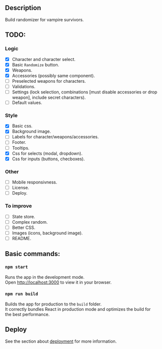 
## Description

Build randomizer for vampire survivors.

## TODO:
### Logic
- [x] Character and character select.
- [x] Basic `Randomize` button.
- [x] Weapons.
- [x] Accessories (possibly same component).
- [ ] Preselected weapons for characters.
- [ ] Validations.
- [ ] Settings (lock selection, combinations [must disable accessories or drop weapon], include secret characters).
- [ ] Default values.
### Style
- [x] Basic css.
- [x] Background image.
- [ ] Labels for character/weapons/accessories.
- [ ] Footer.
- [ ] Tooltips.
- [x] Css for selects (modal, dropdown).
- [x] Css for inputs (buttons, checboxes).
### Other
- [ ] Mobile responsivness.
- [ ] License.
- [ ] Deploy.
### To improve
- [ ] State store.
- [ ] Complex random.
- [ ] Better CSS.
- [ ] Images (icons, background image).
- [ ] README.

## Basic commands:

### `npm start`

Runs the app in the development mode.\
Open [http://localhost:3000](http://localhost:3000) to view it in your browser.

### `npm run build`

Builds the app for production to the `build` folder.\
It correctly bundles React in production mode and optimizes the build for the best performance.

## Deploy
See the section about [deployment](https://facebook.github.io/create-react-app/docs/deployment) for more information.